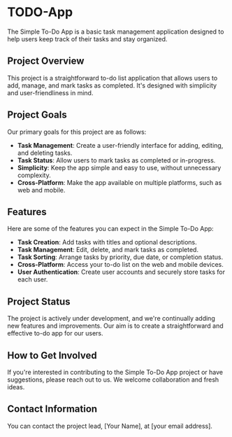 # TODO-App

The Simple To-Do App is a basic task management application designed to help users keep track of their tasks and stay organized.

## Project Overview

This project is a straightforward to-do list application that allows users to add, manage, and mark tasks as completed. It's designed with simplicity and user-friendliness in mind.

## Project Goals

Our primary goals for this project are as follows:

- **Task Management**: Create a user-friendly interface for adding, editing, and deleting tasks.
- **Task Status**: Allow users to mark tasks as completed or in-progress.
- **Simplicity**: Keep the app simple and easy to use, without unnecessary complexity.
- **Cross-Platform**: Make the app available on multiple platforms, such as web and mobile.

## Features

Here are some of the features you can expect in the Simple To-Do App:

- **Task Creation**: Add tasks with titles and optional descriptions.
- **Task Management**: Edit, delete, and mark tasks as completed.
- **Task Sorting**: Arrange tasks by priority, due date, or completion status.
- **Cross-Platform**: Access your to-do list on the web and mobile devices.
- **User Authentication**: Create user accounts and securely store tasks for each user.

## Project Status

The project is actively under development, and we're continually adding new features and improvements. Our aim is to create a straightforward and effective to-do app for our users.

## How to Get Involved

If you're interested in contributing to the Simple To-Do App project or have suggestions, please reach out to us. We welcome collaboration and fresh ideas.

## Contact Information

You can contact the project lead, [Your Name], at [your email address].
